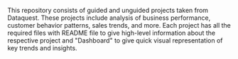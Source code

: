 This repository consists of guided and unguided projects taken from Dataquest. 
These projects include analysis of business performance, customer behavior patterns, sales trends, and more. 
Each project has all the required files with README file to give high-level information about the respective project and "Dashboard" to give quick visual representation of key trends and insights.


